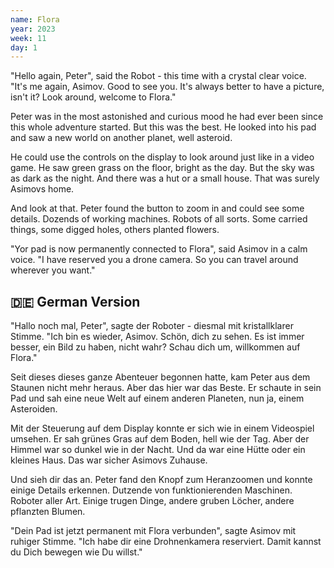 ```yaml
---
name: Flora
year: 2023
week: 11
day: 1
---
```


"Hello again, Peter", said the Robot - this time with a crystal clear voice.
"It's me again, Asimov. Good to see you. It's always better to have a picture,
isn't it? Look around, welcome to Flora."

Peter was in the most astonished and curious mood he had ever been since this
whole adventure started. But this was the best. He looked into his pad and saw a
new world on another planet, well asteroid.

He could use the controls on the display to look around just like in a video
game. He saw green grass on the floor, bright as the day. But the sky was as
dark as the night. And there was a hut or a small house. That was surely Asimovs
home.

And look at that. Peter found the button to zoom in and could see some details.
Dozends of working machines. Robots of all sorts. Some carried things, some
digged holes, others planted flowers.

"Yor pad is now permanently connected to Flora", said Asimov in a calm voice. "I
have reserved you a drone camera. So you can travel around wherever you want."

## 🇩🇪 German Version

"Hallo noch mal, Peter", sagte der Roboter - diesmal mit kristallklarer Stimme.
"Ich bin es wieder, Asimov. Schön, dich zu sehen. Es ist immer besser, ein Bild
zu haben, nicht wahr? Schau dich um, willkommen auf Flora."

Seit dieses dieses ganze Abenteuer begonnen hatte, kam Peter aus dem Staunen
nicht mehr heraus. Aber das hier war das Beste. Er schaute in sein Pad und sah
eine neue Welt auf einem anderen Planeten, nun ja, einem Asteroiden.

Mit der Steuerung auf dem Display konnte er sich wie in einem Videospiel
umsehen. Er sah grünes Gras auf dem Boden, hell wie der Tag. Aber der Himmel war
so dunkel wie in der Nacht. Und da war eine Hütte oder ein kleines Haus. Das war
sicher Asimovs Zuhause.

Und sieh dir das an. Peter fand den Knopf zum Heranzoomen und konnte einige
Details erkennen. Dutzende von funktionierenden Maschinen. Roboter aller Art.
Einige trugen Dinge, andere gruben Löcher, andere pflanzten Blumen.

"Dein Pad ist jetzt permanent mit Flora verbunden", sagte Asimov mit ruhiger
Stimme. "Ich habe dir eine Drohnenkamera reserviert. Damit kannst du Dich
bewegen wie Du willst."
